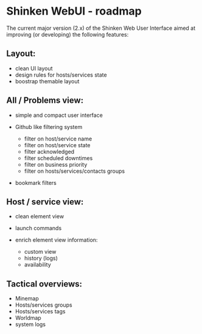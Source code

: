 Shinken WebUI - roadmap
=======================

The current major version (2.x) of the Shinken Web User Interface aimed at improving (or developing) the following features: 

## Layout:
- clean UI layout
- design rules for hosts/services state
- boostrap themable layout

## All / Problems view:
- simple and compact user interface
- Github like filtering system

   - filter on host/service name
   - filter on host/service state
   - filter acknowledged
   - filter scheduled downtimes
   - filter on business priority
   - filter on hosts/services/contacts groups

- bookmark filters

## Host / service view:
- clean element view
- launch commands
- enrich element view information: 

   - custom view
   - history (logs)
   - availability

## Tactical overviews:
- Minemap
- Hosts/services groups
- Hosts/services tags
- Worldmap
- system logs

